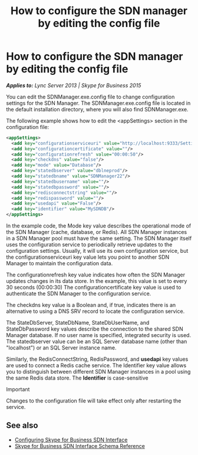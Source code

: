 ﻿---
title: How to configure the SDN manager by editing the config file
description: Describes how to configure the SDN manager by editing the config file and provides additional references for configuring the SDN manager.
TOCTitle: Configuring the SDN manager by editing the config file
ms:assetid: 717466aa-c6b2-42ab-8492-8d2f4bed7765
ms:mtpsurl: https://msdn.microsoft.com/library/Mt148355(v=office.16)
ms:contentKeyID: 65841592
ms.date: 02/27/2017
mtps_version: v=office.16
dev_langs:
- xml
---

# How to configure the SDN manager by editing the config file


_**Applies to:** Lync Server 2013 | Skype for Business 2015_

You can edit the SDNManager.exe.config file to change configuration settings for the SDN Manager. The SDNManager.exe.config file is located in the default installation directory, where you will also find SDNManager.exe.

The following example shows how to edit the \<appSettings\> section in the configuration file:

```xml
<appSettings>
  <add key="configurationserviceuri" value="http://localhost:9333/Settings"/>
  <add key="configurationcertificate" value=""/>
  <add key="configurationrefresh" value="00:00:50"/>
  <add key="checkdns" value="false"/>
  <add key="mode" value="Database"/>
  <add key="statedbserver" value="dblneprod"/>
  <add key="statedbname" value="SDNManager22"/>
  <add key="statedbusername" value=""/>
  <add key="statedbpassword" value=""/>
  <add key="redisconnectstring" value=""/>
  <add key="redispassword" value=""/>
  <add key="usedapi" value="False"/>
  <add key="identifier" value="MySDNDB"/>
</appSettings>
```

In the example code, the Mode key value describes the operational mode of the SDN Manager (cache, database, or Redis). All SDN Manager instances in a SDN Manager pool must have the same setting. The SDN Manager itself uses the configuration service to periodically retrieve updates to the configuration settings. Usually, it will use its own configuration service, but the configurationserviceuri key value lets you point to another SDN Manager to maintain the configuration data.

The configurationrefresh key value indicates how often the SDN Manager updates changes in its data store. In the example, this value is set to every 30 seconds (00:00:30) The configurationcertificate key value is used to authenticate the SDN Manager to the configuration service.

The checkdns key value is a Boolean and, if true, indicates there is an alternative to using a DNS SRV record to locate the configuration service.

The StateDbServer, StateDbName, StateDbUserName, and StateDbPassword key values describe the connection to the shared SDN Manager database. If no user name is specified, integrated security is used. The statedbserver value can be an SQL Server database name (other than "localhost") or an SQL Server instance name.

Similarly, the RedisConnectString, RedisPassword, and **usedapi** key values are used to connect a Redis cache service. The Identifier key value allows you to distinguish between different SDN Manager instances in a pool using the same Redis data store. The **Identifier** is case-sensitive


> [!IMPORTANT]
> Changes to the configuration file will take effect only after restarting the service.



## See also

  - [Configuring Skype for Business SDN Interface](configuring-skype-for-business-sdn-interface.md)
  - [Skype for Business SDN Interface Schema Reference](skype-for-business-sdn-interface-schema-reference.md)

